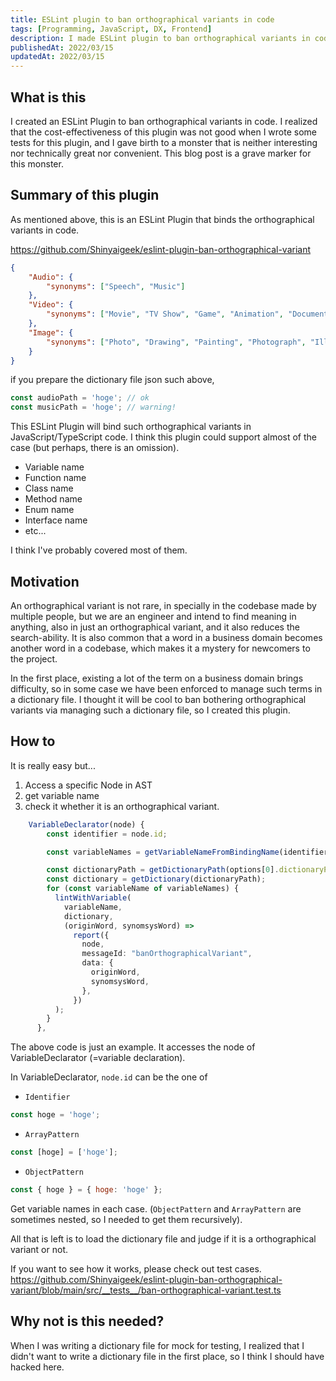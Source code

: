 ```yaml
---
title: ESLint plugin to ban orthographical variants in code
tags: [Programming, JavaScript, DX, Frontend]
description: I made ESLint plugin to ban orthographical variants in code so introduce it.
publishedAt: 2022/03/15
updatedAt: 2022/03/15
---
```


## What is this

I created an ESLint Plugin to ban orthographical variants in code. I realized that the cost-effectiveness of this plugin was not good when I wrote some tests for this plugin, and I gave birth to a monster that is neither interesting nor technically great nor convenient. This blog post is a grave marker for this monster.

## Summary of this plugin

As mentioned above, this is an ESLint Plugin that binds the orthographical variants in code.

https://github.com/Shinyaigeek/eslint-plugin-ban-orthographical-variant

```json
{
    "Audio": {
        "synonyms": ["Speech", "Music"]
    },
    "Video": {
        "synonyms": ["Movie", "TV Show", "Game", "Animation", "Documentary"]
    },
    "Image": {
        "synonyms": ["Photo", "Drawing", "Painting", "Photograph", "Illustration"]
    }
}
```

if you prepare the dictionary file json such above,

```javascript
const audioPath = 'hoge'; // ok
const musicPath = 'hoge'; // warning!
```

This ESLint Plugin will bind such orthographical variants in JavaScript/TypeScript code. I think this plugin could support almost of the case (but perhaps, there is an omission).

-   Variable name
-   Function name
-   Class name
-   Method name
-   Enum name
-   Interface name
-   etc...

I think I've probably covered most of them.

## Motivation

An orthographical variant is not rare, in specially in the codebase made by multiple people, but we are an engineer and intend to find meaning in anything, also in just an orthographical variant, and it also reduces the search-ability. It is also common that a word in a business domain becomes another word in a codebase, which makes it a mystery for newcomers to the project.

In the first place, existing a lot of the term on a business domain brings difficulty, so in some case we have been enforced to manage such terms in a dictionary file. I thought it will be cool to ban bothering orthographical variants via managing such a dictionary file, so I created this plugin.

## How to

It is really easy but...

1. Access a specific Node in AST
2. get variable name
3. check it whether it is an orthographical variant.

```typescript
    VariableDeclarator(node) {
        const identifier = node.id;

        const variableNames = getVariableNameFromBindingName(identifier);

        const dictionaryPath = getDictionaryPath(options[0].dictionaryPath);
        const dictionary = getDictionary(dictionaryPath);
        for (const variableName of variableNames) {
          lintWithVariable(
            variableName,
            dictionary,
            (originWord, synomsysWord) =>
              report({
                node,
                messageId: "banOrthographicalVariant",
                data: {
                  originWord,
                  synomsysWord,
                },
              })
          );
        }
      },
```

The above code is just an example. It accesses the node of VariableDeclarator (=variable declaration).

In VariableDeclarator, `node.id` can be the one of

-   `Identifier`

```javascript
const hoge = 'hoge';
```

-   `ArrayPattern`

```javascript
const [hoge] = ['hoge'];
```

-   `ObjectPattern`

```javascript
const { hoge } = { hoge: 'hoge' };
```

Get variable names in each case. (`ObjectPattern` and `ArrayPattern` are sometimes nested, so I needed to get them recursively).

All that is left is to load the dictionary file and judge if it is a orthographical variant or not.

If you want to see how it works, please check out test cases. https://github.com/Shinyaigeek/eslint-plugin-ban-orthographical-variant/blob/main/src/__tests__/ban-orthographical-variant.test.ts

## Why not is this needed?

When I was writing a dictionary file for mock for testing, I realized that I didn't want to write a dictionary file in the first place, so I think I should have hacked here.
